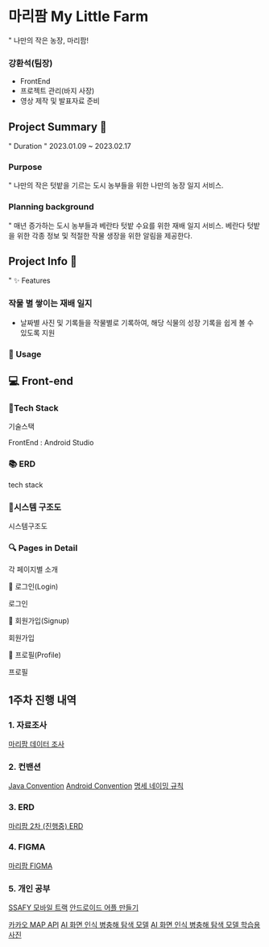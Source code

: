 # 마리팜 My Little Farm
" 나만의 작은 농장, 마리팜!

### 강환석(팀장)
- FrontEnd
- 프로젝트 관리(바지 사장)
- 영상 제작 및 발표자료 준비

## Project Summary 📙
" Duration
" 2023.01.09 ~ 2023.02.17

### Purpose
" 나만의 작은 텃밭을 기르는 도시 농부들을 위한 나만의 농장 일지 서비스.

### Planning background
" 매년 증가하는 도시 농부들과 베란타 텃밭 수요를 위한 재배 일지 서비스. 베란다 텃밭을 위한 각종 정보 및 적절한 작물 생장을 위한 알림을 제공한다.


## Project Info 📜
" ✨ Features
### 작물 별 쌓이는 재배 일지

- 날짜별 사진 및 기록들을 작물별로 기록하여, 해당 식물의 성장 기록을 쉽게 볼 수 있도록 지원


### 🎈 Usage
💻 Front-end
- 

### 🔨Tech Stack
기술스택

FrontEnd : Android Studio

### 📚 ERD
tech stack


### 🔧시스템 구조도
시스템구조도


### 🔍 ​Pages in Detail
각 페이지별 소개

🔸 로그인(Login)

로그인

🔸 회원가입(Signup)

회원가입

🔸 프로필(Profile)

프로필



## 1주차 진행 내역
### 1. 자료조사
[마리팜 데이터 조사](https://www.notion.so/b397288648964e50be9b57c4616de556)


### 2. 컨밴션
[Java Convention](https://www.notion.so/Java-Convention-c06f899ca87b46fd974a32a74a6e0cdd)
[Android Convention](https://www.notion.so/Android-Convention-4e3dbf8af2d34d8e85971d4c3be6dd36)
[명세 네이밍 규칙](https://www.notion.so/6b3aee9748bd410c90f5ec7156af4e0e)


### 3. ERD
[마리팜 2차 (진행중) ERD](https://www.erdcloud.com/d/MfbTjBRPZvn3LbcKp)

### 4. FIGMA
[마리팜 FIGMA](https://www.figma.com/file/WPm9P8dUo68hshfjORAGPR/Untitled?node-id=0%3A1&t=FMD184gzWyp1a9hY-1)

### 5. 개인 공부
[SSAFY 모바일 트랙](https://edu.ssafy.com/)
[안드로이드 어플 만들기](https://www.inflearn.com/course/%EC%95%88%EB%93%9C%EB%A1%9C%EC%9D%B4%EB%93%9C-%EC%95%B1%EA%B0%9C%EB%B0%9C-%EA%B8%B0%EC%88%A0%EB%85%B8%ED%8A%B8/dashboard)


[카카오 MAP API](https://apis.map.kakao.com/android/guide/)
[AI 화면 인식 병충해 탐색 모델](https://www.aihub.or.kr/aihubdata/data/view.do?currMenu=115&topMenu=100&aihubDataSe=realm&dataSetSn=525)
[AI 화면 인식 병충해 탐색 모델 학습용 사진](https://www.aihub.or.kr/aihubdata/data/view.do?currMenu=115&topMenu=100&aihubDataSe=realm&dataSetSn=153)

